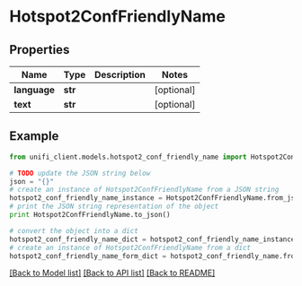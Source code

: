 # Hotspot2ConfFriendlyName


## Properties

Name | Type | Description | Notes
------------ | ------------- | ------------- | -------------
**language** | **str** |  | [optional] 
**text** | **str** |  | [optional] 

## Example

```python
from unifi_client.models.hotspot2_conf_friendly_name import Hotspot2ConfFriendlyName

# TODO update the JSON string below
json = "{}"
# create an instance of Hotspot2ConfFriendlyName from a JSON string
hotspot2_conf_friendly_name_instance = Hotspot2ConfFriendlyName.from_json(json)
# print the JSON string representation of the object
print Hotspot2ConfFriendlyName.to_json()

# convert the object into a dict
hotspot2_conf_friendly_name_dict = hotspot2_conf_friendly_name_instance.to_dict()
# create an instance of Hotspot2ConfFriendlyName from a dict
hotspot2_conf_friendly_name_form_dict = hotspot2_conf_friendly_name.from_dict(hotspot2_conf_friendly_name_dict)
```
[[Back to Model list]](../README.md#documentation-for-models) [[Back to API list]](../README.md#documentation-for-api-endpoints) [[Back to README]](../README.md)


